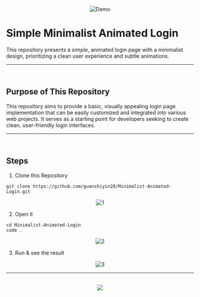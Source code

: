 <div align=center>
  
![Demo](https://github.com/user-attachments/assets/30860d53-43ab-48c0-b343-24c1285feabf)
</div>

# Simple Minimalist Animated Login

This repository presents a simple, animated login page with a minimalist design, prioritizing a clean user experience and subtle animations.

<hr><br>

## Purpose of This Repository

This repository aims to provide a basic, visually appealing login page implementation that can be easily customized and integrated into various web projects. It serves as a starting point for developers seeking to create clean, user-friendly login interfaces.

<hr><br>

## Steps

1. Clone this Repository

```
git clone https://github.com/guanshiyin28/Minimalist-Animated-Login.git
```

<div align=center>

![1](https://github.com/user-attachments/assets/fdbdcc5f-b6aa-4f23-bde0-78b56dd5c9c8)

</div>

2. Open it

```
cd Minimalist-Animated-Login
code .
```

<div align=center>
  
![2](https://github.com/user-attachments/assets/03ee4ca3-80be-4178-a3cc-0adefb3fc233)
</div>

3. Run & see the result

<div align=center>
  
![3](https://github.com/user-attachments/assets/30860d53-43ab-48c0-b343-24c1285feabf)
</div>
<hr><br>

<div align="center">
  <a href="https://www.instagram.com/guanshiyin_/">
     <img src="https://capsule-render.vercel.app/api?type=waving&height=200&color=20:72aae3,100:cadbf5&section=footer&reversal=false&textBg=false&fontAlignY=50&descAlign=48&descAlignY=59"/>
  </a>
</div>
